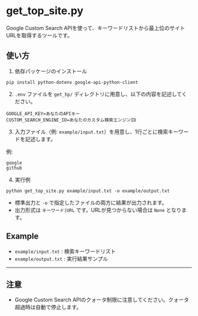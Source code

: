 
# get_top_site.py

Google Custom Search APIを使って、キーワードリストから最上位のサイトURLを取得するツールです。

## 使い方

1. 依存パッケージのインストール

```
pip install python-dotenv google-api-python-client
```

2. `.env` ファイルを `get_hp/` ディレクトリに用意し、以下の内容を記述してください。

```
GOOGLE_API_KEY=あなたのAPIキー
CUSTOM_SEARCH_ENGINE_ID=あなたのカスタム検索エンジンID
```

3. 入力ファイル（例: `example/input.txt`）を用意し、1行ごとに検索キーワードを記述します。

例:
```plaintext
google
github
```

4. 実行例

```
python get_top_site.py example/input.txt -o example/output.txt
```

- 標準出力と `-o` で指定したファイルの両方に結果が出力されます。
- 出力形式は `キーワード|URL` です。URLが見つからない場合は `None` となります。

## Example

- `example/input.txt` : 検索キーワードリスト
- `example/output.txt` : 実行結果サンプル

---

## 注意
- Google Custom Search APIのクォータ制限に注意してください。クォータ超過時は自動で停止します。
